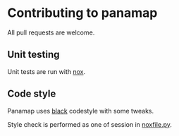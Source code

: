 # Contributing to panamap

All pull requests are welcome.

## Unit testing

Unit tests are run with [nox](https://github.com/theacodes/nox).

## Code style

Panamap uses [black](https://github.com/psf/black) codestyle with some tweaks.

Style check is performed as one of session in [noxfile.py](../noxfile.py).

